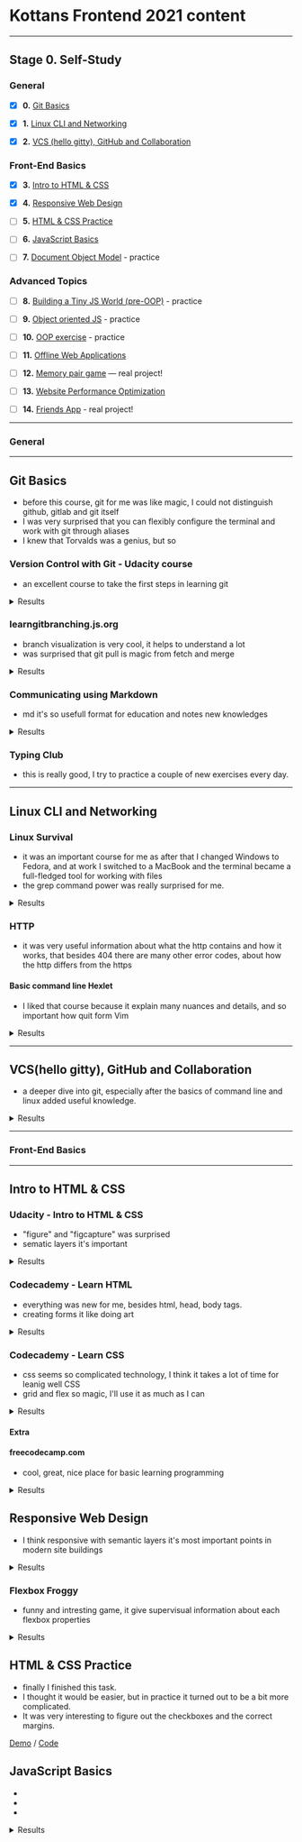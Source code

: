 # Kottans Frontend 2021 content

---

## Stage 0. Self-Study

### General

- [x] **0.** [Git Basics](#task0)

- [x] **1.** [Linux CLI and Networking](#task1)

- [x] **2.** [VCS (hello gitty), GitHub and Collaboration](#task2)

### Front-End Basics

- [x] **3.** [Intro to HTML & CSS](#task3)

- [x] **4.** [Responsive Web Design](#task4)

- [ ] **5.** [HTML & CSS Practice](#task5)

- [ ] **6.** [JavaScript Basics](#task6)

- [ ] **7.** [Document Object Model](#task7) - practice

### Advanced Topics

- [ ] **8.** [Building a Tiny JS World (pre-OOP)](#task8) - practice

- [ ] **9.** [Object oriented JS](#task9) - practice

- [ ] **10.** [OOP exercise](#task10) - practice

- [ ] **11.** [Offline Web Applications](#task11)

- [ ] **12.** [Memory pair game](#task12) — real project!

- [ ] **13.** [Website Performance Optimization](#task13)

- [ ] **14.** [Friends App](#task14) - real project!

---

### General

---

## Git Basics <span id="task0"></span>

- before this course, git for me was like magic, I could not distinguish github, gitlab and git itself
- I was very surprised that you can flexibly configure the terminal and work with git through aliases
- I knew that Torvalds was a genius, but so

### Version Control with Git - Udacity course

- an excellent course to take the first steps in learning git
<details><summary>Results</summary>
<p>

![Screenshot-image-link](https://github.com/SergeyShytikov/kottans-frontend/blob/main/task_git_basic/Udacity%20Git.png)

</p>
</details>

### learngitbranching.js.org

- branch visualization is very cool, it helps to understand a lot
- was surprised that git pull is magic from fetch and merge
<details><summary>Results</summary>
<p>

![Screenshot-image-link](https://github.com/SergeyShytikov/kottans-frontend/blob/main/task_git_basic/learnbranching2.png)
![Screenshot-image-link](https://github.com/SergeyShytikov/kottans-frontend/blob/main/task_git_basic/learngitbranching1.png)

</p>
</details>

### Communicating using Markdown

- md it's so usefull format for education and notes new knowledges
<details><summary>Results</summary>
<p>

![Screenshot-image-link](https://github.com/SergeyShytikov/kottans-frontend/blob/main/task_git_basic/github%20markdown.png)

</p>
</details>

### Typing Club

- this is really good, I try to practice a couple of new exercises every day.

---

## Linux CLI and Networking <span id="task1"></span>

### Linux Survival

- it was an important course for me as after that I changed Windows to Fedora,
  and at work I switched to a MacBook and the terminal became a full-fledged tool for working with files
- the grep command power was really surprised for me.
<details><summary>Results</summary>
<p>

![Screenshot-image-link](https://github.com/SergeyShytikov/kottans-frontend/blob/main/task_linux_cli_http/quiz1.png)
![Screenshot-image-link](https://github.com/SergeyShytikov/kottans-frontend/blob/main/task_linux_cli_http/quiz2.png)
![Screenshot-image-link](https://github.com/SergeyShytikov/kottans-frontend/blob/main/task_linux_cli_http/quiz3.png)
![Screenshot-image-link](https://github.com/SergeyShytikov/kottans-frontend/blob/main/task_linux_cli_http/quiz4.png)

</p>
</details>

### HTTP

- it was very useful information about what the http contains and how it works, that besides 404 there are many other error codes, about how the http differs from the https

#### Basic command line Hexlet

- I liked that course because it explain many nuances and details, and so important how quit form Vim
<details><summary>Results</summary>
<p>

![Screenshot-image-link](https://github.com/SergeyShytikov/kottans-frontend/blob/main/task_linux_cli_http/Hexlet_1.png)
![Screenshot-image-link](https://github.com/SergeyShytikov/kottans-frontend/blob/main/task_linux_cli_http/Hexlet_2.png)

</p>
</details>

---

## VCS(hello gitty), GitHub and Collaboration <span id="task2"></span>

- a deeper dive into git, especially after the basics of command line and linux added useful knowledge.
<details><summary>Results</summary>
<p>

![Screenshot-image-link](https://github.com/SergeyShytikov/kottans-frontend/blob/main/task_git_collaboration/udacity.png)

</p>
</details>

---

### Front-End Basics

---

## Intro to HTML & CSS <span id="task3"></span>

### Udacity - Intro to HTML & CSS

- "figure" and "figcapture" was surprised
- sematic layers it's important
<details><summary>Results</summary>
<p>

![Screenshot-image-link](https://github.com/SergeyShytikov/kottans-frontend/blob/main/task_html_css_intro/udacity.png)

</p>
</details>

### Codecademy - Learn HTML

- everything was new for me, besides html, head, body tags.
- creating forms it like doing art
<details><summary>Results</summary>
<p>

![Screenshot-image-link](https://github.com/SergeyShytikov/kottans-frontend/blob/main/task_html_css_intro/Certificate%20codecademy_HTML.png)

</p>
</details>

### Codecademy - Learn CSS

- css seems so complicated technology, I think it takes a lot of time for leanig well CSS
- grid and flex so magic, I'll use it as much as I can
<details><summary>Results</summary>
<p>

![Screenshot-image-link](https://github.com/SergeyShytikov/kottans-frontend/blob/main/task_html_css_intro/Certificate%20codecademy_CSS.png)

</p>
</details>

#### Extra

#### freecodecamp.com

- cool, great, nice place for basic learning programming
<details><summary>Results</summary>
<p>

![Screenshot-image-link](https://github.com/SergeyShytikov/kottans-frontend/blob/main/task_html_css_intro/freecodecamp.png)

</p>
</details>

## Responsive Web Design <span id="task4"></span>

- I think responsive with semantic layers it's most important points in modern site buildings
<details><summary>Results</summary>
<p>

![Screenshot-image-link](https://github.com/SergeyShytikov/kottans-frontend/blob/main/task_responsive_web_design/udacity.png)

</p>
</details>

### Flexbox Froggy

- funny and intresting game, it give supervisual information about each flexbox properties
<details><summary>Results</summary>
<p>

![Screenshot-image-link](https://github.com/SergeyShytikov/kottans-frontend/blob/main/task_responsive_web_design/Foggy.png)

</p>
</details>

## HTML & CSS Practice <span id="task5"></span>

- finally I finished this task.
- I thought it would be easier, but in practice it turned out to be a bit more complicated.
- It was very interesting to figure out the checkboxes and the correct margins.

[Demo](https://sergeyshytikov.github.io/popupDemo/) / [Code](https://github.com/SergeyShytikov/popupDemo)

## JavaScript Basics <span id="task6"></span>

-
-
-

<details><summary>Results</summary>
<p>

![Screenshot-image-link](https://github.com/SergeyShytikov/kottans-frontend/blob/main/task_js_basic/udacity_JS_basic.png)

</p>
</details>
